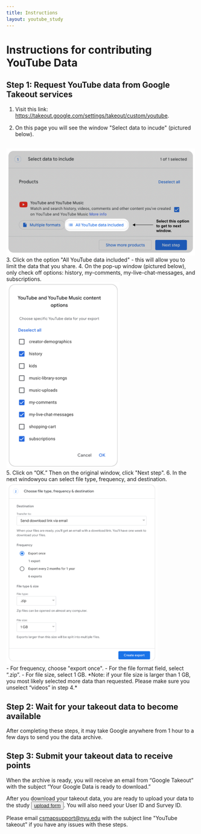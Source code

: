 ```yaml
---
title: Instructions
layout: youtube_study
---
```

<style>
ol li {padding-bottom:15px;}  
  
</style>  
# Instructions for contributing YouTube Data

## Step 1: Request YouTube data from Google Takeout services

1. Visit this link: <a href="https://takeout.google.com/settings/takeout/custom/youtube">https://takeout.google.com/settings/takeout/custom/youtube</a>.
2. On this page you will see the window "Select data to incude" (pictured below).<br/>
<img src="images/yt-select_options.png" width="500" style="margin:auto;">
3. Click on the option "All YouTube data included" - this will allow you to limit the data that you share.
4. On the pop-up window (pictured below), only check off options: history, my-comments, my-live-chat-messages, and subscriptions.<br/>
<img src="images/yt-what_to_select.png" width="300" style="margin:auto;"><br/>
5. Click on “OK.” Then on the original window, click "Next step".
6. In the next windowyou can select file type, frequency, and destination.<br/>
<img src="images/choose_file_type.png" width="400" style="margin:auto;"><br/>
- For frequency, choose "export once".
- For the file format field, select “.zip”.
- For file size, select 1 GB. 
*Note: if your file size is larger than 1 GB, you most likely selected more data than requested. Please make sure you unselect “videos” in step 4.*

## Step 2: Wait for your takeout data to become available
After completing these steps, it may take Google anywhere from 1 hour to a few days to send you the data archive.


## Step 3: Submit your takeout data to receive points
When the archive is ready, you will receive an email from “Google Takeout” with the subject “Your Google Data is ready to download.”

After you download your takeout data, you are ready to upload your data to the study <button><a href="https://www.csmapsurveys.org/youtube_takeout.html">upload form</a></button>.
You will also need your User ID and Survey ID.

Please email csmapsupport@nyu.edu with the subject line "YouTube takeout" if you have any issues with these steps.



